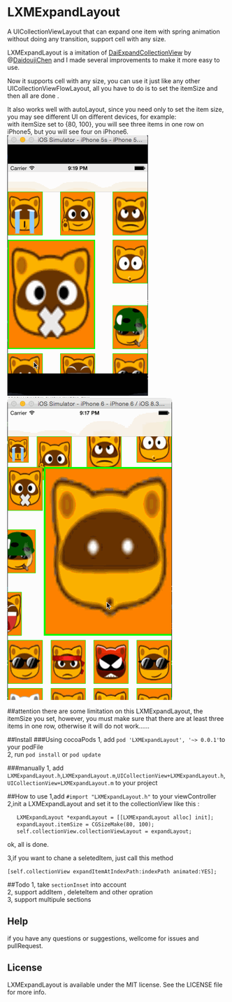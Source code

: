 # LXMExpandLayout    
A UICollectionViewLayout that can expand one item with spring animation without doing any transition,  support cell with any size.

LXMExpandLayout is a imitation of [DaiExpandCollectionView](https://github.com/DaidoujiChen/DaiExpandCollectionView) by @[DaidoujiChen](https://github.com/DaidoujiChen) and I made several improvements to make it more easy to use.    

Now it supports cell with any size, you can use it just like any other UICollectionViewFlowLayout, all you have to do is to set the itemSize and then all are done .

It also works well with autoLayout, since you need only to set the item size, you may see different UI on different devices, for example:      
with itemSize set to {80, 100}, you will see three items in one row on iPhone5, but you will see four on iPhone6.   
![image](https://raw.githubusercontent.com/Phelthas/LXMExpandLayout/master/ScreenShots/ScreenShotForiPhone5.gif "iphone5")         ![image](https://raw.githubusercontent.com/Phelthas/LXMExpandLayout/master/ScreenShots/ScreenShotForiPhone6.gif "iphone6")   


##attention
there are some limitation on this LXMExpandLayout, the itemSize you set, however, you must make sure that there are at least three items in one row, otherwise it will do not work......

##Install 
###Using cocoaPods
1, add `pod 'LXMExpandLayout', '~> 0.0.1'`to your podFile    
2, run `pod install` or `pod update`        

###manually
1, add `LXMExpandLayout.h`,`LXMExpandLayout.m`,`UICollectionView+LXMExpandLayout.h`,`UICollectionView+LXMExpandLayout.m` to your project

##How to use
1,add `#import "LXMExpandLayout.h"` to your viewController    
2,init a LXMExpandLayout and set it to the collectionView like this :       

       LXMExpandLayout *expandLayout = [[LXMExpandLayout alloc] init];
       expandLayout.itemSize = CGSizeMake(80, 100);
       self.collectionView.collectionViewLayout = expandLayout;
  ok, all is done.       
  
3,if you want to chane a seletedItem, just call this method      

    [self.collectionView expandItemAtIndexPath:indexPath animated:YES];    
    
    
##Todo
1, take `sectionInset` into account     
2, support addItem , deleteItem and other opration    
3, support multipule sections     


## Help
if you have any questions or suggestions, wellcome for issues and pullRequest.    


## License
LXMExpandLayout is available under the MIT license. See the LICENSE file for more info. 





